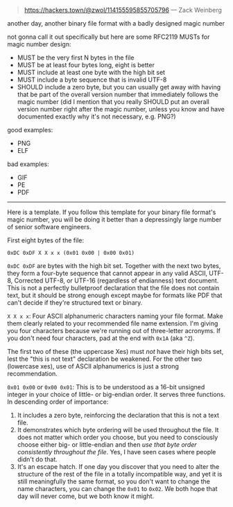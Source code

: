 
> https://hackers.town/@zwol/114155595855705796 — Zack Weinberg

another day, another binary file format with a badly designed magic number

not gonna call it out specifically but here are some RFC2119 MUSTs for magic number design:

- MUST be the very first N bytes in the file
- MUST be at least four bytes long, eight is better
- MUST include at least one byte with the high bit set
- MUST include a byte sequence that is invalid UTF-8
- SHOULD include a zero byte, but you can usually get away with having that be part of the overall version number that immediately follows the magic number (did I mention that you really SHOULD put an overall version number right after the magic number, unless you know and have documented exactly why it's not necessary, e.g. PNG?)

good examples:

- PNG
- ELF

bad examples:

- GIF
- PE
- PDF

---

Here is a template. If you follow this template for your binary file format's magic number, you will be doing it better than a depressingly large number of senior software engineers.

First eight bytes of the file:

```
0xDC 0xDF X X x x (0x01 0x00 | 0x00 0x01)
```

`0xDC 0xDF` are bytes with the high bit set. Together with the next two bytes, they form a four-byte sequence that cannot appear in any valid ASCII, UTF-8, Corrected UTF-8, or UTF-16 (regardless of endianness) text document. This is not a perfectly bulletproof declaration that the file does not contain text, but it should be strong enough except maybe for formats like PDF that can't decide if they're structured text or binary.

`X X x x`: Four ASCII alphanumeric characters naming your file format. Make them clearly related to your recommended file name extension. I'm giving you four characters because we're running out of three-letter acronyms. If you don't need four characters, pad at the end with `0x1A` (aka `^Z`).

The first two of these (the uppercase Xes) must _not_ have their high bits set, lest the "this is not text" declaration be weakened. For the other two (lowercase xes), use of ASCII alphanumerics is just a strong recommendation.

`0x01 0x00` or `0x00 0x01`: This is to be understood as a 16-bit unsigned integer in your choice of little- or big-endian order. It serves three functions. In descending order of importance:

1. It includes a zero byte, reinforcing the declaration that this is not a text file.
2. It demonstrates which byte ordering will be used throughout the file. It does not matter which order you choose, but you need to consciously choose either big- or little-endian and then _use that byte order consistently throughout the file_. Yes, I have seen cases where people didn't do that.
3. It's an escape hatch. If one day you discover that you need to alter the structure of the rest of the file in a totally incompatible way, and yet it is still meaningfully the same format, so you don't want to change the name characters, you can change the `0x01` to `0x02`. We both hope that day will never come, but we both know it might.

